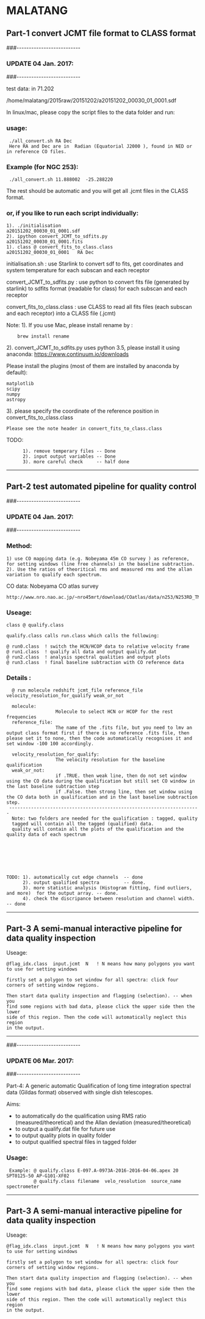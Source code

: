 # MALATANG

## Part-1  convert JCMT file format to CLASS format 
###--------------------------
### UPDATE 04 Jan. 2017: 
###--------------------------


test data: 
in 71.202

/home/malatang/2015raw/20151202/a20151202_00030_01_0001.sdf



In linux/mac, please copy the script files to the data folder and run:

### usage:
     ./all_convert.sh RA Dec
     Here RA and Dec are in  Radian (Equatorial J2000 ), found in NED or in reference CO files. 
### Example (for NGC 253):
     ./all_convert.sh 11.888002  -25.288220 

The rest should be automatic and you will get all .jcmt files in the CLASS format.

### or, if you like to run each script individually: 

    1). ./initialisation                            a20151202_00030_01_0001.sdf 
    2). ipython convert_JCMT_to_sdfits.py           a20151202_00030_01_0001.fits  
    1). class @ convert_fits_to_class.class         a20151202_00030_01_0001   RA Dec 

initialisation.sh : use Starlink to convert sdf to fits, get coordinates and
system temperature for each subscan and each receptor 

convert_JCMT_to_sdfits.py : use python to convert fits file (generated by
starlink) to sdfits format (readable for class) for each subscan and each
receptor 

convert_fits_to_class.class : use CLASS to read all fits files (each subscan
and each receptor) into a CLASS file (.jcmt) 

Note: 
1). 
If you use Mac, please install rename by :

        brew install rename 

2). convert_JCMT_to_sdfits.py
uses python 3.5, please install it using anaconda:
https://www.continuum.io/downloads

Please install the plugins (most of them are installed by anaconda by default):

    matplotlib
    scipy 
    numpy
    astropy

3). please specify the coordinate of the reference position in convert_fits_to_class.class  

    Please see the note header in convert_fits_to_class.class 


TODO: 

          1). remove temperary files -- Done 
          2). input output variables -- Done  
          3). more careful check     -- half done 
    

----------------------------
## Part-2 test automated pipeline for quality control

###--------------------------
### UPDATE 04 Jan. 2017: 
###--------------------------

### Method: 

    1) use CO mapping data (e.g. Nobeyama 45m CO survey ) as reference, for setting windows (line free channels) in the baseline subtraction.  
    2). Use the ratios of theoritical rms and measured rms and the allan variation to qualify each spectrum.

CO data: Nobeyama CO atlas survey 
    
    http://www.nro.nao.ac.jp/~nro45mrt/download/COatlas/data/n253/N253RD_TMB.FITS.gz

### Useage: 
    class @ qualify.class 
    
    qualify.class calls run.class which calls the following: 

    @ run0.class  ! switch the HCN/HCOP data to relative velocity frame
    @ run1.class  ! qualify all data and output qualify.dat
    @ run2.class  ! analysis spectral qualities and output plots
    @ run3.class  ! final baseline subtraction with CO reference data




### Details :

      @ run molecule redshift jcmt_file reference_file velocity_resolution_for_qualify weak_or_not
    
      molecule:        
                      Molecule to select HCN or HCOP for the rest frequencies
      reference_file:  
                      The name of the .fits file, but you need to lmv an output class format first if there is no reference .fits file, then please set it to none, then the code automatically recognises it and set window -100 100 accordingly.

      velocity_resolution_for_qualify:  
                      The velocity resolution for the baseline qualification
      weak_or_not: 
                      if .TRUE. then weak line, then do not set window using the CO data during the qualification but still set CO window in the last baseline subtraction step
                      if .False. then strong line, then set window using the CO data both in qualification and in the last baseline subtraction step.
     ----------------------------------------------------------------------
      Note: two folders are needed for the qualification : tagged, quality
      tagged will contain all the tagged (qualified) data.
      quality will contain all the plots of the qualification and the quality data of each spectrum
    






    TODO: 1). automatically cut edge channels  -- done  
          2). output qualified spectra         -- done. 
          3). more statistic analysis (Histogram fitting, find outliers, and more)  for the output array. -- done. 
          4). check the discripance between resolution and channel width. -- done  


----------------------------
## Part-3 A semi-manual interactive pipeline for data quality inspection 

Useage: 

    @flag_idx.class  input.jcmt  N   ! N means how many polygons you want to use for setting windows

    firstly set a polygon to set window for all spectra: click four corners of setting window regions. 

    Then start data quality inspection and flagging (selection). -- when you
    find some regions with bad data, please click the upper side then the lower
    side of this region. Then the code will automatically neglect this region
    in the output. 



----------------------------
###--------------------------
### UPDATE 06 Mar. 2017:
###--------------------------

Part-4: A  generic automatic Qualification of long time integration spectral
data (Gildas format) observed with single dish telescopes.

Aims:
- to automatically do the qualification using RMS ratio (measured/theoretical) and the Allan deviation (measured/theoretical)
- to output a qualify.dat file for future use
- to output quality plots in quality folder
- to output qualified spectral files in tagged folder

### Usage:
     Example: @ qualify.class E-097.A-0973A-2016-2016-04-06.apex 20 SPT0125-50 AP-G101-XF02
              @ qualify.class filename  velo_resolution  source_name   spectrometer

----------------------------
## Part-3 A semi-manual interactive pipeline for data quality inspection 

Useage: 

    @flag_idx.class  input.jcmt  N   ! N means how many polygons you want to use for setting windows

    firstly set a polygon to set window for all spectra: click four corners of setting window regions. 

    Then start data quality inspection and flagging (selection). -- when you
    find some regions with bad data, please click the upper side then the lower
    side of this region. Then the code will automatically neglect this region
    in the output. 



